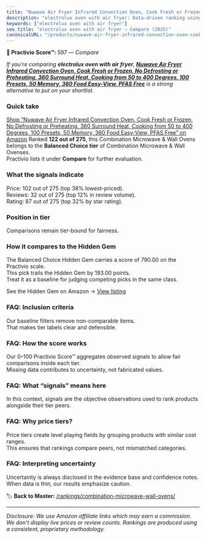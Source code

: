 ```yaml
---
title: "Nuwave Air Fryer Infrared Convection Oven, Cook Fresh or Frozen, No Defrosting or Preheating, 360 Surround Heat, Cooking from 50 to 400 Degrees, 100 Presets, 50 Memory, 360 Food Easy-View, PFAS Free"
description: "electrolux oven with air fryer: Data-driven ranking using the Practivio Score™. Positioned by quality, value, demand, findability, momentum."
keywords: ["electrolux oven with air fryer"]
seo_title: "electrolux oven with air fryer — Compare (2025)"
canonicalURL: "/products/nuwave-air-fryer-infrared-convection-oven-cook-fresh-or-frozen-no-defrosting-or-preheating-360-surround-heat-cooking-from-50-to-400-degrees-100-presets-50-memory-360-food-easy-view-pfas-free-B00IXC5228/"
---
```


**🛒 Practivio Score™:** 597 — _Compare_


*If you're comparing **electrolux oven with air fryer**, **[Nuwave Air Fryer Infrared Convection Oven, Cook Fresh or Frozen, No Defrosting or Preheating, 360 Surround Heat, Cooking from 50 to 400 Degrees, 100 Presets, 50 Memory, 360 Food Easy-View, PFAS Free](https://www.amazon.com/dp/B00IXC5228?tag=practivio-20)** is a strong alternative to put on your shortlist.*
### Quick take
[Shop “Nuwave Air Fryer Infrared Convection Oven, Cook Fresh or Frozen, No Defrosting or Preheating, 360 Surround Heat, Cooking from 50 to 400 Degrees, 100 Presets, 50 Memory, 360 Food Easy-View, PFAS Free” on Amazon](https://www.amazon.com/dp/B00IXC5228?tag=practivio-20)
Ranked **122 out of 275**, this Combination Microwave & Wall Ovens belongs to the **Balanced Choice tier** of Combination Microwave & Wall Ovenses.  
Practivio lists it under **Compare** for further evaluation.

### What the signals indicate
Price: 102 out of 275 (top 38% lowest-priced).  
Reviews: 32 out of 275 (top 12% in review volume).  
Rating: 87 out of 275 (top 32% by star rating).  

### Position in tier
Comparisons remain tier-bound for fairness.

### How it compares to the Hidden Gem
The Balanced Choice Hidden Gem carries a score of 790.00 on the Practivio scale.  
This pick trails the Hidden Gem by 193.00 points.  
Treat it as a baseline for judging competing picks in the same class.  

See the Hidden Gem on Amazon → [View listing](https://www.amazon.com/dp/B07JYNPTX3?tag=practivio-20)

### FAQ: Inclusion criteria
Our baseline filters remove non-comparable items.  
That makes tier labels clear and defensible.

### FAQ: How the score works
Our 0–100 Practivio Score™ aggregates observed signals to allow fair comparisons inside each tier.  
Missing data contributes to uncertainty, not fabricated values.

### FAQ: What “signals” means here
In this context, signals are the objective observations used to rank products alongside their tier peers.

### FAQ: Why price tiers?
Price tiers create level playing fields by grouping products with similar cost ranges.  
This ensures that rankings compare peers, not mismatched categories.

### FAQ: Interpreting uncertainty
Uncertainty is always disclosed in the evidence base and confidence notes.  
When data is thin, our results emphasize caution.

<!-- Missing template for Compare/CompareWithinPriceClass -->


🏷️ **Back to Master:** [/rankings/combination-microwave-wall-ovens/](/rankings/combination-microwave-wall-ovens/)

---
_Disclosure: We use Amazon affiliate links which may earn a commission. We don’t display live prices or review counts. Rankings are produced using a consistent, proprietary methodology._
